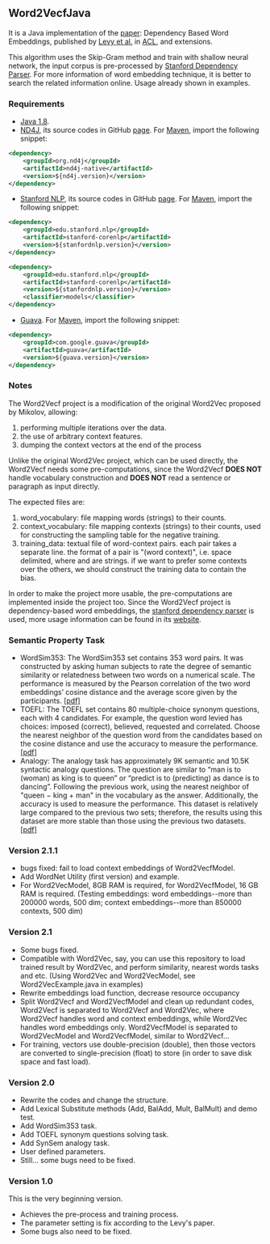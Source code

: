 ## Word2VecfJava

It is a Java implementation of the [paper](http://www.aclweb.org/anthology/P14-2050): Dependency Based Word Embeddings, published by [Levy et al.](https://levyomer.wordpress.com/) in [ACL](https://www.aclweb.org/website/conference-list), and extensions.

This algorithm uses the Skip-Gram method and train with shallow neural network, the input corpus is pre-processed by [Stanford Dependency Parser](http://nlp.stanford.edu/software/stanford-dependencies.shtml). For more information of word embedding technique, it is better to search the related information online. Usage already shown in examples.

### Requirements
* [Java 1.8](http://www.oracle.com/technetwork/java/javase/downloads/jdk8-downloads-2133151.html).
* [ND4J](http://nd4j.org/), its source codes in GitHub [page](https://github.com/deeplearning4j/nd4j). For [Maven](http://mvnrepository.com/artifact/org.nd4j), import the following snippet:
```XML
<dependency>
    <groupId>org.nd4j</groupId>
    <artifactId>nd4j-native</artifactId>
    <version>${nd4j.version}</version>
</dependency>
```
* [Stanford NLP](https://nlp.stanford.edu/software/), its source codes in GitHub [page](https://github.com/stanfordnlp). For [Maven](https://mvnrepository.com/artifact/edu.stanford.nlp), import the following snippet:
```XML
<dependency>
    <groupId>edu.stanford.nlp</groupId>
    <artifactId>stanford-corenlp</artifactId>
    <version>${stanfordnlp.version}</version>
</dependency>
```
```XML
<dependency>
    <groupId>edu.stanford.nlp</groupId>
    <artifactId>stanford-corenlp</artifactId>
    <version>${stanfordnlp.version}</version>
    <classifier>models</classifier>
</dependency>
```
* [Guava](https://github.com/google/guava). For [Maven](https://mvnrepository.com/artifact/com.google.guava/guava), import the following snippet:
```XML
<dependency>
    <groupId>com.google.guava</groupId>
    <artifactId>guava</artifactId>
    <version>${guava.version}</version>
</dependency>
```

### Notes

The Word2Vecf project is a modification of the original Word2Vec proposed by Mikolov, allowing: 

1. performing multiple iterations over the data. 
2. the use of arbitrary context features. 
3. dumping the context vectors at the end of the process

Unlike the original Word2Vec project, which can be used directly, the Word2Vecf needs some pre-computations, since the Word2Vecf **DOES NOT** handle vocabulary construction and **DOES NOT** read a sentence or paragraph as input directly.

The expected files are:

1. word_vocabulary: file mapping words (strings) to their counts.
2. context_vocabulary: file mapping contexts (strings) to their counts, used for constructing the sampling table for the negative training.
3. training_data: textual file of word-context pairs. each pair takes a separate line. the format of a pair is "(word context)", i.e. space delimited, where <word> and <context> are strings. if we want to prefer some contexts over the others, we should construct the training data to contain the bias.

In order to make the project more usable, the pre-computations are implemented inside the project too. Since the Word2Vecf project is dependency-based word embeddings, the [stanford dependency parser](http://nlp.stanford.edu/software/stanford-dependencies.shtml) is used, more usage information can be found in its [website](http://nlp.stanford.edu/software/lex-parser.shtml).

### Semantic Property Task
* WordSim353: The WordSim353 set contains 353 word pairs. It was constructed by asking human subjects to rate the degree of semantic similarity or relatedness between two words on a numerical scale. The performance is measured by the Pearson correlation of the two word embeddings’ cosine distance and the average score given by the participants. [[pdf]](http://gabrilovich.com/papers/context_search.pdf)
* TOEFL: The TOEFL set contains 80 multiple-choice synonym questions, each with 4 candidates. For example, the question word levied has choices: imposed (correct), believed, requested and correlated. Choose the nearest neighbor of the question word from the candidates based on the cosine distance and use the accuracy to measure the performance. [[pdf]](http://www.indiana.edu/~clcl/Q550_WWW/Papers/Landauer_Dumais_1997.pdf)
* Analogy: The analogy task has approximately 9K semantic and 10.5K syntactic analogy questions. The question are similar to “man is to (woman) as king is to queen” or “predict is to (predicting) as dance is to dancing”. Following the previous work, using the nearest neighbor of "queen − king + man" in the vocabulary as the answer. Additionally, the accuracy is used to measure the performance. This dataset is relatively large compared to the previous two sets; therefore, the results using this dataset are more stable than those using the previous two datasets. [[pdf]](https://arxiv.org/pdf/1301.3781.pdf)

### Version 2.1.1
* bugs fixed: fail to load context embeddings of Word2VecfModel.
* Add WordNet Utility (first version) and example.
* For Word2VecModel, 8GB RAM is required, for Word2VecfModel, 16 GB RAM is required. (Testing embeddings: word embeddings--more than 200000 words, 500 dim; context embeddings--more than 850000 contexts, 500 dim)

### Version 2.1
* Some bugs fixed.
* Compatible with Word2Vec, say, you can use this repository to load trained result by Word2Vec, and perform similarity, nearest words tasks and etc. (Using Word2Vec and Word2VecModel, see Word2VecExample.java in examples)
* Rewrite embeddings load function, decrease resource occupancy
* Split Word2Vecf and Word2VecfModel and clean up redundant codes, Word2Vecf is separated to Word2Vecf and Word2Vec, where Word2Vecf handles word and context embeddings, while Word2Vec handles word embeddings only. Word2VecfModel is separated to Word2VecModel and Word2VecfModel, similar to Word2Vecf...
* For training, vectors use double-precision (double), then those vectors are converted to single-precision (float) to store (in order to save disk space and fast load).

### Version 2.0
* Rewrite the codes and change the structure.
* Add Lexical Substitute methods (Add, BalAdd, Mult, BalMult) and demo test.
* Add WordSim353 task.
* Add TOEFL synonym questions solving task.
* Add SynSem analogy task.
* User defined parameters.
* Still... some bugs need to be fixed.

### Version 1.0
This is the very beginning version.
* Achieves the pre-process and training process.
* The parameter setting is fix according to the Levy's paper. 
* Some bugs also need to be fixed.

